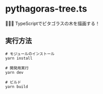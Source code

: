 # pythagoras-tree.ts

🥀🥀🥀 TypeScriptでピタゴラスの木を描画する！  

## 実行方法

```shell
# モジュールのインストール
yarn install

# 開発用実行
yarn dev

# ビルド
yarn build
```
